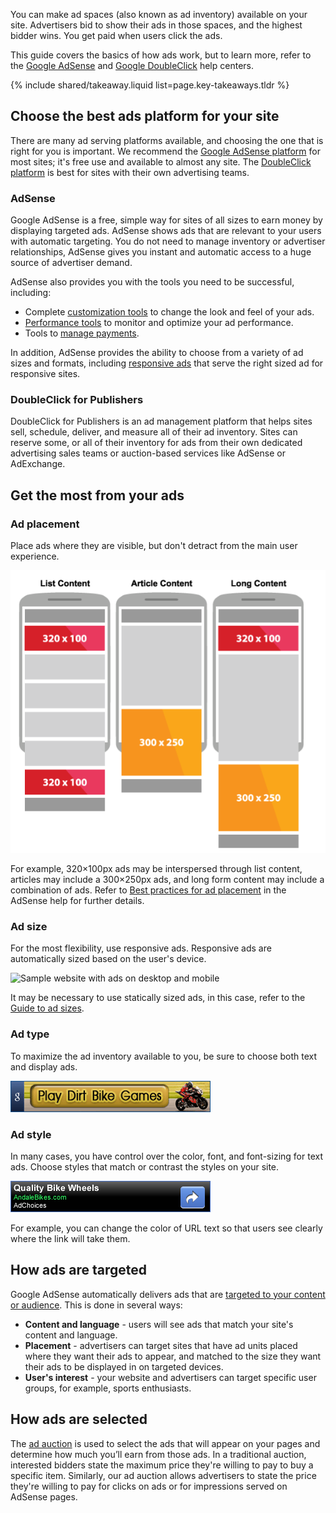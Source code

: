 


<p class="intro">
You can make ad spaces (also known as ad inventory) available on your site. Advertisers bid to show their ads in those spaces, and the highest bidder wins. You get paid when users click the ads.
</p>

This guide covers the basics of how ads work,
but to learn more, refer to the
<a href="https://support.google.com/adsense/answer/181947">Google AdSense</a> and
<a href="https://support.google.com/dfp_sb/?utm_medium=et&utm_source=dfp_sb_support_tab&utm_campaign=dfp_sb#topic=13148">Google DoubleClick</a>
help centers.



{% include shared/takeaway.liquid list=page.key-takeaways.tldr %}

## Choose the best ads platform for your site

There are many ad serving platforms available, and choosing the one that
is right for you is important. We recommend the
[Google AdSense platform](https://www.google.com/adsense/start/)
for most sites; it's free use and available to almost any site. The [DoubleClick platform](https://www.google.com/doubleclick/publishers/)
is best for sites with their own advertising teams.

### AdSense

Google AdSense is a free, simple way for sites of all sizes to earn money by 
displaying targeted ads. AdSense shows ads that are relevant to your users
with automatic targeting.  You do not need to manage inventory or advertiser
relationships, AdSense gives you instant and automatic access to a huge source
of advertiser demand.

AdSense also provides you with the tools you need to be successful, including:

* Complete [customization tools](https://support.google.com/adsense/answer/160374) to change the look and feel of your ads.
* [Performance tools](https://support.google.com/adsense/answer/2973289) to monitor and optimize your ad performance.
* Tools to [manage payments](https://support.google.com/adsense/answer/2569265).

In addition, AdSense provides the ability to choose from a variety of ad 
sizes and formats, including
[responsive ads](https://support.google.com/adsense/answer/3213689) that serve
the right sized ad for responsive sites.


### DoubleClick for Publishers

DoubleClick for Publishers is an ad management platform that helps sites 
sell, schedule, deliver, and measure all of their ad inventory. Sites can
reserve some, or all of their inventory for ads from their own dedicated
advertising sales teams or auction-based services like AdSense or AdExchange.

## Get the most from your ads

### Ad placement
Place ads where they are visible, but don't detract from the main user experience. 

<img src="images/mobile_ads_placement.png" alt="Common examples of where to place mobile ads">

For example, 320&times;100px ads may be interspersed through list content, articles may
include a 300&times;250px ads, and long form content may include a combination
of ads.  Refer to [Best practices for ad placement](https://support.google.com/adsense/answer/1282097)
in the AdSense help for further details. 

### Ad size
For the most flexibility, use responsive ads. Responsive ads are automatically
sized based on the user's device. 

<img src="images/ad-ss-600.png" 
  srcset="images/ad-ss-1200.png 1200w, 
          images/ad-ss-900.png 900w,
          images/ad-ss-600.png 600w, 
          images/ad-ss-300.png 300w" 
  alt="Sample website with ads on desktop and mobile">

It may be necessary to use statically sized ads, in this case, refer to
the [Guide to ad sizes](https://support.google.com/adsense/answer/6002621).


### Ad type
To maximize the ad inventory available to you, be sure to choose both
text and display ads.

<img src="images/mobileimage.png">

### Ad style
In many cases, you have control over the color, font, and font-sizing for 
text ads. Choose styles that match or contrast the styles on your site. 

<img src="images/mobiletext_withcolor.png">

For example, you can change the color of URL text so that users see clearly
where the link will take them.


## How ads are targeted
Google AdSense automatically delivers ads that are [targeted to your content 
or audience](https://support.google.com/adsense/answer/9713).
This is done in several ways:

* **Content and language** - users will see ads that match your site's content
and language.
* **Placement** - advertisers can target sites that have ad units placed 
where they want their ads to appear, and matched to the size they want their 
ads to be displayed in on targeted devices.
* **User's interest** - your website and advertisers can target specific user 
groups, for example, sports enthusiasts.


## How ads are selected
The [ad auction](https://support.google.com/adsense/answer/160525)
is used to select the ads that will appear on your pages and determine how
much you’ll earn from those ads. In a traditional auction, interested bidders 
state the maximum price they're willing to pay to buy a specific item. 
Similarly, our ad auction allows advertisers to state the price they're 
willing to pay for clicks on ads or for impressions served on AdSense pages.




